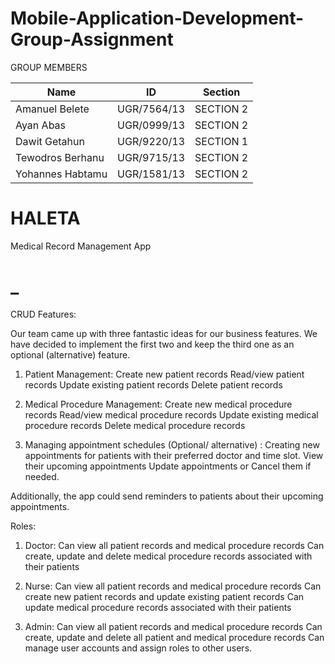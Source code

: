 # Mobile-Application-Development-Group-Assignment

GROUP MEMBERS

| Name | ID | Section |
| ------------- | ------------ | --------- |
| Amanuel Belete | UGR/7564/13 | SECTION 2 |
| Ayan Abas | UGR/0999/13 | SECTION 2 |
| Dawit Getahun | UGR/9220/13 |SECTION 1|
| Tewodros Berhanu | UGR/9715/13 | SECTION 2 |
| Yohannes Habtamu | UGR/1581/13 | SECTION 2|

# HALETA
Medical Record Management App
# _

CRUD Features:

Our team came up with three fantastic ideas for our business features. We have decided to implement the first two and keep the third one as an optional (alternative) feature.

1. Patient Management:
Create new patient records
Read/view patient records
Update existing patient records
Delete patient records

2. Medical Procedure Management:
Create new medical procedure records
Read/view medical procedure records
Update existing medical procedure records
Delete medical procedure records

3. Managing appointment schedules (Optional/ alternative) :
Creating new appointments for patients with their preferred doctor and time slot. 
View their upcoming appointments 
Update appointments or 
Cancel them if needed. 

Additionally, the app could send reminders to patients about their upcoming appointments.

Roles:

1. Doctor:
Can view all patient records and medical procedure records
Can create, update and delete medical procedure records associated with their patients

2. Nurse:
Can view all patient records and medical procedure records
Can create new patient records and update existing patient records
Can update medical procedure records associated with their patients

3. Admin:
Can view all patient records and medical procedure records
Can create, update and delete all patient and medical procedure records
Can manage user accounts and assign roles to other users.
